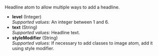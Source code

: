 Headline atom to allow multiple ways to add a headline.  

+ **level** (Integer)  
_Supported values:_ An integer between 1 and 6.  
+ **text** (String)  
_Supported values:_ Headline text.  
+ **styleModifier** (String)  
_Supported values:_ If necessary to add classes to image atom, add it using style modifier.
